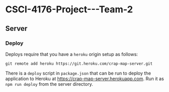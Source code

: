 # CSCI-4176-Project---Team-2

## Server

### Deploy

Deploys require that you have a `heroku` origin setup as follows:

`git remote add heroku https://git.heroku.com/crap-map-server.git`

There is a `deploy` script in `package.json` that can be run to deploy the application to Heroku at https://crap-map-server.herokuapp.com.  Run it as `npm run deploy` from the server directory.
